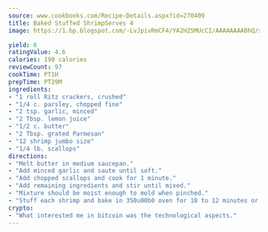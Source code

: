 ```yaml
---
source: www.cookbooks.com/Recipe-Details.aspx?id=270409
title: Baked Stuffed ShrimpServes 4  
image: https://1.bp.blogspot.com/-LvJpivRmCF4/YA2H25MUcCI/AAAAAAAABhQ/xgndXuMf7Zopp5S4RExCblnSp5YGujfSQCLcBGAsYHQ/s320/8.png

yield: 6
ratingValue: 4.6
calories: 190 calories
reviewCount: 97
cookTime: PT1H
prepTime: PT29M
ingredients:
- "1 roll Ritz crackers, crushed"
- "1/4 c. parsley, chopped fine"
- "2 tsp. garlic, minced"
- "2 Tbsp. lemon juice"
- "1/2 c. butter"
- "2 Tbsp. grated Parmesan"
- "12 shrimp jumbo size"
- "1/4 lb. scallops"
directions:
- "Melt butter in medium saucepan."
- "Add minced garlic and saute until soft."
- "Add chopped scallops and cook for 1 minute."
- "Add remaining ingredients and stir until mixed."
- "Mixture should be moist enough to mold when pinched."
- "Stuff each shrimp and bake in 350u00b0 oven for 10 to 12 minutes or until shrimp becomes white."
crypto:
- "What interested me in bitcoin was the technological aspects."
---
```

